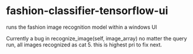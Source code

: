 # fashion-classifier-tensorflow-ui
 runs the fashion image recognition model within a windows UI

 Currently a bug in recognize_image(self, image_array)
 no matter the query run, all images recognized as cat 5. 
 this is highest pri to fix next. 
 
